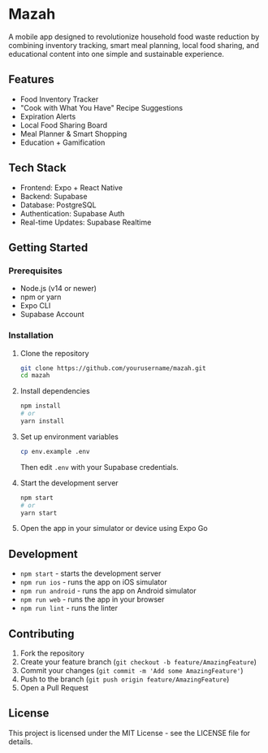 # Mazah

A mobile app designed to revolutionize household food waste reduction by combining inventory tracking, smart meal planning, local food sharing, and educational content into one simple and sustainable experience.

## Features

- Food Inventory Tracker
- "Cook with What You Have" Recipe Suggestions
- Expiration Alerts
- Local Food Sharing Board
- Meal Planner & Smart Shopping
- Education + Gamification

## Tech Stack

- Frontend: Expo + React Native
- Backend: Supabase
- Database: PostgreSQL
- Authentication: Supabase Auth
- Real-time Updates: Supabase Realtime

## Getting Started

### Prerequisites

- Node.js (v14 or newer)
- npm or yarn
- Expo CLI
- Supabase Account

### Installation

1. Clone the repository
   ```bash
   git clone https://github.com/yourusername/mazah.git
   cd mazah
   ```

2. Install dependencies
   ```bash
   npm install
   # or
   yarn install
   ```

3. Set up environment variables
   ```bash
   cp env.example .env
   ```
   Then edit `.env` with your Supabase credentials.

4. Start the development server
   ```bash
   npm start
   # or
   yarn start
   ```

5. Open the app in your simulator or device using Expo Go

## Development

- `npm start` - starts the development server
- `npm run ios` - runs the app on iOS simulator
- `npm run android` - runs the app on Android simulator
- `npm run web` - runs the app in your browser
- `npm run lint` - runs the linter

## Contributing

1. Fork the repository
2. Create your feature branch (`git checkout -b feature/AmazingFeature`)
3. Commit your changes (`git commit -m 'Add some AmazingFeature'`)
4. Push to the branch (`git push origin feature/AmazingFeature`)
5. Open a Pull Request

## License

This project is licensed under the MIT License - see the LICENSE file for details.
